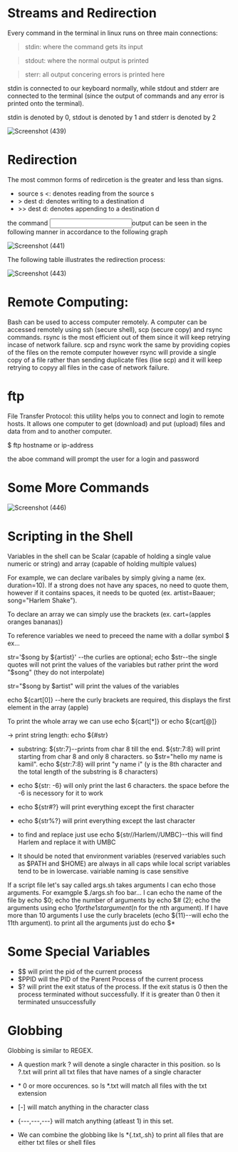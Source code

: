 # Streams and Redirection
Every command in the terminal in linux runs on three main connections: 

>stdin: where the command gets its input

>stdout: where the normal output is printed

>sterr: all output concering errors is printed here

stdin is connected to our keyboard normally, while stdout and stderr are connected to the terminal (since the output of commands and any error is printed onto the terminal).

stdin is denoted by 0, stdout is denoted by 1 and stderr is denoted by 2

![Screenshot (439)](https://user-images.githubusercontent.com/102430622/161391221-f8740172-51f7-4278-8468-dbf111bb2bdc.png)

# Redirection

The most common forms of redircetion is the greater and less than signs. 

- source s <: denotes reading from the source s
- \> dest d: denotes writing to a destination d
- \>> dest d: denotes appending to a destination d

the command <input comm>output can be seen in the following manner in accordance to the following graph

![Screenshot (441)](https://user-images.githubusercontent.com/102430622/161391342-75ee7e80-4dd3-4fac-837e-08e529fbbdd7.png)

The following table illustrates the redirection process:

![Screenshot (443)](https://user-images.githubusercontent.com/102430622/161391547-8cdc4abf-9e70-45b7-a677-2f6603f71680.png)

# Remote Computing:

Bash can be used to access computer remotely. A computer can be accessed remotely using ssh (secure shell), scp (secure copy) and rsync commands. rsync is the most efficient out of them since it will keep retrying incase of network failure. scp and rsync work the same by providing copies of the files on the remote computer however rsync will provide a single copy of a file rather than sending duplicate files (lise scp) and it will keep retrying to copyy all files in the case of network failure.

# ftp
File Transfer Protocol: this utility helps you to connect and login to remote hosts. It allows one computer to get (download) and put (upload) files and data from and to another computer. 

$ ftp hostname or ip-address

the aboe command will prompt the user for a login and password

# Some More Commands

![Screenshot (446)](https://user-images.githubusercontent.com/102430622/161391873-03016e5c-e759-4a1a-a78c-c6af9c37bb6e.png)

# Scripting in the Shell

Variables in the shell can be Scalar (capable of holding a single value numeric or string) and array (capable of holding multiple values)

For example, we can declare varibales by simply giving a name (ex. duration=10). If a strong does not have any spaces, no need to quote them, however if it contains spaces, it needs to be quoted (ex. artist=Baauer; song="Harlem Shake").

To declare an array we can simply use the brackets (ex. cart=(apples oranges bananas))

To reference variables we need to preceed the name with a dollar symbol $ ex...

str='$song by ${artist}' --the curlies are optional; echo $str--the single quotes will not print the values of the variables but rather print the word "$song" (they do not interpolate)

str="$song by $artist" will print the values of the variables

echo ${cart[0]} --here the curly brackets are required, this displays the first element in the array (apple)

To print the whole array we can use echo ${cart[\*]} or echo ${cart[@]}

-> print string length: echo ${#str}

- substring: ${str:7}--prints from char 8 till the end. ${str:7:8} will print starting from char 8 and only 8 characters. so $str="hello my name is kamil". echo ${str:7:8} will print "y name i" (y is the 8th character and the total length of the substring is 8 characters)

- echo ${str: -6} will only print the last 6 characters. the space before the -6 is necessory for it to work

- echo ${str#?} will print everything except the first character

- echo ${str%?} will print everything except the last character

- to find and replace just use echo ${str//Harlem//UMBC}--this will find Harlem and replace it with UMBC

- It should be noted that environment variables (reserved variables such as $PATH and $HOME) are always in all caps while local script variables tend to be in lowercase. vairiable naming is case sensitive

If a script file let's say called args.sh takes arguments I can echo those arguments. For examgple $./args.sh foo bar... I can echo the name of the file by echo $0; echo the number of arguments by echo $# (2); echo the arguments using echo $1 for the 1st argument ($n for the nth argument). If I have more than 10 arguments I use the curly bracelets (echo ${11}--will echo the 11th argument). to print all the arguments just do echo $*

# Some Special Variables

- $$ will print the pid of the current process 
- $PPID will the PID of the Parent Process of the current process
- $? will print the exit status of the process. If the exit status is 0 then the process terminated without successfully. If it is greater than 0 then it terminated unsuccessfully

# Globbing

Globbing is similar to REGEX. 

- A question mark ? will denote a single character in this position. so ls ?.txt will print all txt files that have names of a single character

- \* 0 or more occurences. so ls \*.txt will match all files with the txt extension

- [-] will match anything in the character class  

- {---,---,---} will match anything (atleast 1) in this set.
- We can combine the globbing like ls \*{.txt,.sh} to print all files that are either txt files or shell files

